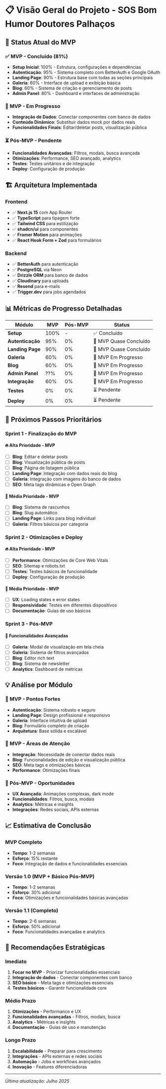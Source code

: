 # 📋 Visão Geral do Projeto - SOS Bom Humor Doutores Palhaços

## 🎯 Status Atual do MVP

### ✅ **MVP - Concluído (81%)**

- **Setup Inicial**: 100% - Estrutura, configurações e dependências
- **Autenticação**: 95% - Sistema completo com BetterAuth e Google OAuth
- **Landing Page**: 90% - Estrutura base com todas as seções principais
- **Galeria**: 60% - Interface de upload e exibição básica
- **Blog**: 60% - Sistema de criação e gerenciamento de posts
- **Admin Panel**: 80% - Dashboard e interfaces de administração

### 🔄 **MVP - Em Progresso**

- **Integração de Dados**: Conectar componentes com banco de dados
- **Conteúdo Dinâmico**: Substituir dados mock por dados reais
- **Funcionalidades Finais**: Editar/deletar posts, visualização pública

### ⏳ **Pós-MVP - Pendente**

- **Funcionalidades Avançadas**: Filtros, modais, busca avançada
- **Otimizações**: Performance, SEO avançado, analytics
- **Testes**: Testes unitários e de integração
- **Deploy**: Configuração de produção

## 🏗️ Arquitetura Implementada

### Frontend

- ✅ **Next.js 15** com App Router
- ✅ **TypeScript** para tipagem forte
- ✅ **Tailwind CSS** para estilização
- ✅ **shadcn/ui** para componentes
- ✅ **Framer Motion** para animações
- ✅ **React Hook Form + Zod** para formulários

### Backend

- ✅ **BetterAuth** para autenticação
- ✅ **PostgreSQL** via Neon
- ✅ **Drizzle ORM** para banco de dados
- ✅ **Cloudinary** para uploads
- ✅ **Resend** para e-mails
- ✅ **Trigger.dev** para jobs agendados

## 📊 Métricas de Progresso Detalhadas

| Módulo           | MVP  | Pós-MVP | Status                 |
| ---------------- | ---- | ------- | ---------------------- |
| **Setup**        | 100% | -       | ✅ Concluído           |
| **Autenticação** | 95%  | 0%      | 🔄 MVP Quase Concluído |
| **Landing Page** | 90%  | 0%      | 🔄 MVP Quase Concluído |
| **Galeria**      | 60%  | 0%      | 🔄 MVP Em Progresso    |
| **Blog**         | 60%  | 0%      | 🔄 MVP Em Progresso    |
| **Admin Panel**  | ??%  | 0%      | 🔄 MVP Em Progresso    |
| **Integração**   | 60%  | 0%      | 🔄 MVP Em Progresso    |
| **Testes**       | 0%   | 0%      | ⏳ Pendente            |
| **Deploy**       | 0%   | 0%      | ⏳ Pendente            |

## 🎯 Próximos Passos Prioritários

### **Sprint 1 - Finalização do MVP**

#### 🔥 **Alta Prioridade - MVP**

- [ ] **Blog**: Editar e deletar posts
- [ ] **Blog**: Visualização pública de posts
- [ ] **Blog**: Página de listagem pública
- [ ] **Landing Page**: Integração com dados reais do blog
- [ ] **Galeria**: Integração com imagens do banco de dados
- [ ] **SEO**: Meta tags dinâmicas e Open Graph

#### 🔶 **Média Prioridade - MVP**

- [ ] **Blog**: Sistema de rascunhos
- [ ] **Blog**: Slug automático
- [ ] **Landing Page**: Links para blog individual
- [ ] **Galeria**: Filtros básicos por categoria

### **Sprint 2 - Otimizações e Deploy**

#### 🔥 **Alta Prioridade - MVP**

- [ ] **Performance**: Otimizações de Core Web Vitals
- [ ] **SEO**: Sitemap e robots.txt
- [ ] **Testes**: Testes básicos de funcionalidade
- [ ] **Deploy**: Configuração de produção

#### 🔶 **Média Prioridade - MVP**

- [ ] **UX**: Loading states e error states
- [ ] **Responsividade**: Testes em diferentes dispositivos
- [ ] **Documentação**: Guias de uso básicos

### **Sprint 3 - Pós-MVP**

#### 🚀 **Funcionalidades Avançadas**

- [ ] **Galeria**: Modal de visualização em tela cheia
- [ ] **Galeria**: Sistema de filtros avançados
- [ ] **Blog**: Editor rich text
- [ ] **Blog**: Sistema de newsletter
- [ ] **Analytics**: Dashboard de métricas

## 💡 Análise por Módulo

### **🎯 MVP - Pontos Fortes**

- **Autenticação**: Sistema robusto e seguro
- **Landing Page**: Design profissional e responsivo
- **Galeria**: Interface intuitiva de upload
- **Blog**: Formulário completo de criação
- **Arquitetura**: Base sólida e escalável

### **🔄 MVP - Áreas de Atenção**

- **Integração**: Necessidade de conectar dados reais
- **Blog**: Funcionalidades de edição e visualização pública
- **SEO**: Meta tags e otimizações básicas
- **Performance**: Otimizações finais

### **🚀 Pós-MVP - Oportunidades**

- **UX Avançada**: Animações complexas, dark mode
- **Funcionalidades**: Filtros, busca, modais
- **Analytics**: Métricas e insights
- **Integrações**: Redes sociais, APIs externas

## 📈 Estimativa de Conclusão

### **MVP Completo**

- **Tempo**: 1-2 semanas
- **Esforço**: 15% restante
- **Foco**: Integração de dados e funcionalidades essenciais

### **Versão 1.0 (MVP + Básico Pós-MVP)**

- **Tempo**: 1-2 semanas
- **Esforço**: 30% adicional
- **Foco**: Otimizações e funcionalidades básicas avançadas

### **Versão 1.1 (Completo)**

- **Tempo**: 2-6 semanas
- **Esforço**: 50% adicional
- **Foco**: Funcionalidades avançadas e analytics

## 🎯 Recomendações Estratégicas

### **Imediato**

1. **Focar no MVP** - Priorizar funcionalidades essenciais
2. **Integração de dados** - Conectar componentes com banco
3. **SEO básico** - Meta tags e otimizações essenciais
4. **Testes básicos** - Garantir funcionalidade core

### **Médio Prazo**

1. **Otimizações** - Performance e UX
2. **Funcionalidades avançadas** - Filtros, modais, busca
3. **Analytics** - Métricas e insights
4. **Documentação** - Guias de uso e manutenção

### **Longo Prazo**

1. **Escalabilidade** - Preparar para crescimento
2. **Integrações** - APIs externas e redes sociais
3. **Automação** - Jobs e workflows avançados
4. **Inovação** - Features diferenciadoras

---

_Última atualização: Julho 2025_
